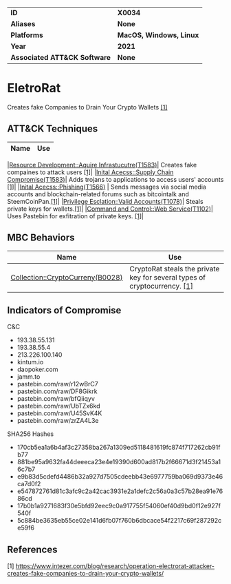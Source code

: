 <table>
<tr>
<td><b>ID</b></td>
<td><b>X0034</b></td>
</tr>
<tr>
<td><b>Aliases</b></td>
<td><b>None</b></td>
</tr>
<tr>
<td><b>Platforms</b></td>
<td><b>MacOS, Windows, Linux</b></td>
</tr>
<tr>
<td><b>Year</b></td>
<td><b>2021</b></td>
</tr>
<tr>
<td><b>Associated ATT&CK Software</b></td>
<td><b>None</b></td>
</tr>
</table>


# EletroRat

Creates fake Companies to Drain Your Crypto Wallets [[1]](#1)

## ATT&CK Techniques

|Name|Use|
|---|---|


|[Resource Development::Aquire Infrastucutre(T1583)](https://attack.mitre.org/techniques/T1583/)| Creates fake compaines to attack users [[1]](#1)|
|[Inital Acecss::Supply Chain Compromise(T1583)](https://attack.mitre.org/techniques/T1195/)| Adds trojans to applications to access users' accounts [[1]](#1)|
|[Inital Acecss::Phishing(T1566)](https://attack.mitre.org/techniques/T1566/) | Sends messages via social media accounts and blockchain-related forums such as bitcointalk and SteemCoinPan.[[1]](#1)|
|[Privilege Esclation::Valid Accounts(T1078)](https://attack.mitre.org/techniques/T1078/)| Steals private keys for wallets.[[1]](#1)|
|[Command and Control::Web Service(T1102)](https://attack.mitre.org/techniques/T1102/)| Uses Pastebin for exfitration of private keys. [[1]](#1)|



## MBC Behaviors

|Name|Use|
|---|---|
|[Collection::CryptoCurreny(B0028)](../collection/cryptocurrency.md)| CryptoRat steals the private key for several types of cryptocurrency. [[1]](#1)|


## Indicators of Compromise

C&C
- 193.38.55.131
- 193.38.55.4
- 213.226.100.140
- kintum.io
- daopoker.com
- jamm.to
- pastebin.com/raw/r12wBrC7
- pastebin.com/raw/DF8Gikrk
- pastebin.com/raw/bfQiiqyv
- pastebin.com/raw/UbTZx6kd
- pastebin.com/raw/U45SvK4K
- pastebin.com/raw/zrZA4L3e

SHA256 Hashes
- 170cb5ea1a6b4af3c27358ba267a1309ed5118481619fc874f717262cb91fb77
- 881be95a9632fa44deeeca23e4e19390d600ad817b2f66671d3f21453a16c7b7
- e9b83d5cdefd4486b32a927d7505cdeebb43e6977759ba069d9373e46ca7d0f2
- e547872761d81c3afc9c2a42cac3931e2a1defc2c56a0a3c57b28ea91e7686cd
- 17b0b1a9271683f30e5bfd92eec9c0a917755f54060ef40d9bd0f12e927f540f
- 5c884be3635eb55ce02e141d6fb07f760b6dbcace54f2217c69f287292ce59f6

## References

<a name="1">[1]</a> https://www.intezer.com/blog/research/operation-electrorat-attacker-creates-fake-companies-to-drain-your-crypto-wallets/

